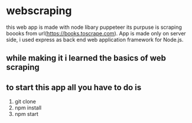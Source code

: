 # webscraping

this web app is made with node libary puppeteer its purpuse is scraping boooks from url(https://books.toscrape.com). App is made only on server side, i used express as  back end web application framework for Node.js.

 ## while making it i learned the basics of web scraping
 
 
 
 ## to start this app all you have to do is 
  
  1. git clone 
  2. npm install 
  3. npm start

